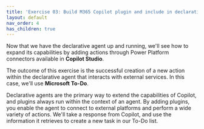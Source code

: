 ```yaml
---
title: 'Exercise 03: Build M365 Copilot plugin and include in declarative agent'
layout: default
nav_order: 4
has_children: true
---
```


Now that we have the declarative agent up and running, we'll see how to expand its capabilities by adding actions through Power Platform connectors available in **Copilot Studio**. 

 
The outcome of this exercise is the successful creation of a new action within the declarative agent that interacts with external services. In this case, we'll use **Microsoft To-Do**. 

 
Declarative agents are the primary way to extend the capabilities of Copilot, and plugins always run within the context of an agent. By adding plugins, you enable the agent to connect to external platforms and perform a wide variety of actions. We'll take a response from Copilot, and use the information it retrieves to create a new task in our To-Do list. 
